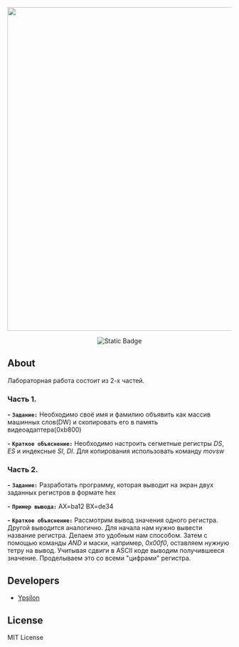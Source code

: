 <p align="center">
      <img src="https://i.ibb.co/VgqLdNG/lr-logo.png" width="726">
</p>

<p align="center">
   <img alt="Static Badge" src="https://img.shields.io/badge/Asm-FASM-blue?label=Asm&labelColor=%231303fc&color=%23ffffff">
</p>

## About

Лабораторная работа состоит из 2-х частей.

### Часть 1.
**-** **`Задание:`** Необходимо своё имя и фамилию объявить как массив машинных слов(DW) и скопировать его в память видеоадаптера(0xb800)

**-** **`Краткое объяснение:`** Необходимо настроить сегметные регистры *DS*, *ES* и индексные *SI*, *DI*. Для копирования использовать команду *movsw*

### Часть 2.
**-** **`Задание:`** Разработать программу, которая выводит на экран двух заданных регистров в формате hex

**-** **`Пример вывода:`**
AX=ba12
BX=de34

**-** **`Краткое объяснение:`** Рассмотрим вывод значения одного регистра. Другой выводится аналогично.
Для начала нам нужно вывести название регистра. Делаем это удобным нам способом. Затем с помощью команды *AND* и маски, например, *0х00f0*, оставляем нужную тетру на вывод.
Учитывая сдвиги в ASCII коде выводим получившееся значение. Проделываем это со всеми "цифрами" регистра.


## Developers

- [Ypsilon](https://github.com/YpsilonXX)

## License
MIT License
